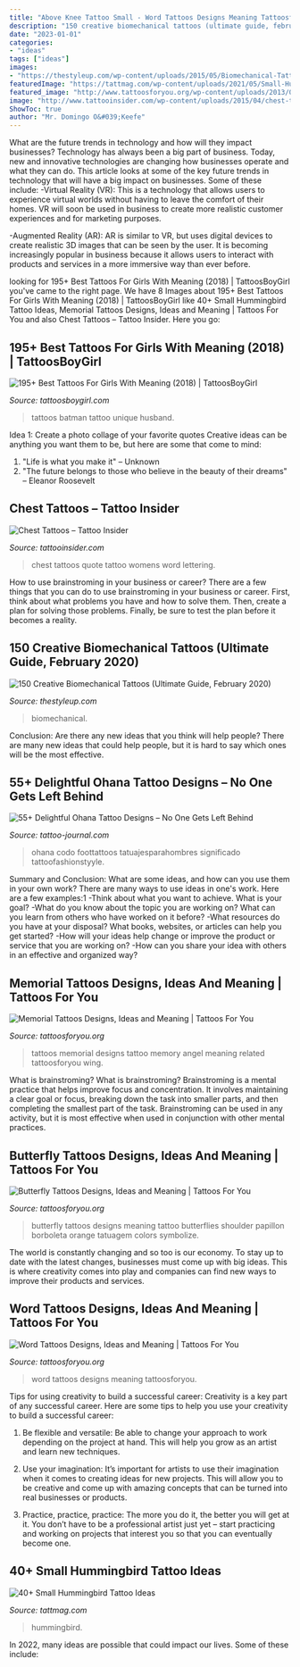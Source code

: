 ```yaml
---
title: "Above Knee Tattoo Small - Word Tattoos Designs Meaning Tattoosforyou"
description: "150 creative biomechanical tattoos (ultimate guide, february 2020)"
date: "2023-01-01"
categories:
- "ideas"
tags: ["ideas"]
images:
- "https://thestyleup.com/wp-content/uploads/2015/05/Biomechanical-Tattoo-12.jpg"
featuredImage: "https://tattmag.com/wp-content/uploads/2021/05/Small-Hummingbird-Tattoo-14.jpg"
featured_image: "http://www.tattoosforyou.org/wp-content/uploads/2013/09/Beautiful-Word-Tattoos.jpg"
image: "http://www.tattooinsider.com/wp-content/uploads/2015/04/chest-tattoos-quote-womens.jpg"
ShowToc: true
author: "Mr. Domingo O&#039;Keefe"
---
```



What are the future trends in technology and how will they impact businesses?
Technology has always been a big part of business. Today, new and innovative technologies are changing how businesses operate and what they can do. This article looks at some of the key future trends in technology that will have a big impact on businesses. Some of these include:
-Virtual Reality (VR): This is a technology that allows users to experience virtual worlds without having to leave the comfort of their homes. VR will soon be used in business to create more realistic customer experiences and for marketing purposes.

-Augmented Reality (AR): AR is similar to VR, but uses digital devices to create realistic 3D images that can be seen by the user. It is becoming increasingly popular in business because it allows users to interact with products and services in a more immersive way than ever before.

	

		
looking for 195+ Best Tattoos For Girls With Meaning (2018) | TattoosBoyGirl you've came to the right page. We have 8 Images about 195+ Best Tattoos For Girls With Meaning (2018) | TattoosBoyGirl like 40+ Small Hummingbird Tattoo Ideas, Memorial Tattoos Designs, Ideas and Meaning | Tattoos For You and also Chest Tattoos – Tattoo Insider. Here you go:
		
    
## 195+ Best Tattoos For Girls With Meaning (2018) | TattoosBoyGirl

<img loading=lazy src="https://4.bp.blogspot.com/-QhYHmxol-Rc/W7XVf0Zy26I/AAAAAAAACU4/EQ9FoqEaEWQ7nLTWVqAUd1m97fBnQ6PYACLcBGAs/s1600/batman-tattoos-for-girls.jpg" onerror="this.onerror=null;this.src='https://tse3.mm.bing.net/th?id=OIP.pVdU01DZ68HTirpNwhBEGAHaHa&amp;pid=15.1';" alt="195+ Best Tattoos For Girls With Meaning (2018) | TattoosBoyGirl">

_Source: tattoosboygirl.com_

>tattoos batman tattoo unique husband. 

	

Idea 1: Create a photo collage of your favorite quotes
Creative ideas can be anything you want them to be, but here are some that come to mind: 

1. "Life is what you make it" – Unknown
2. "The future belongs to those who believe in the beauty of their dreams" – Eleanor Roosevelt

    
## Chest Tattoos – Tattoo Insider

<img loading=lazy src="http://www.tattooinsider.com/wp-content/uploads/2015/04/chest-tattoos-quote-womens.jpg" onerror="this.onerror=null;this.src='https://tse4.mm.bing.net/th?id=OIP.TdJeVFl3fIt6kCGKSpMv6gHaD6&amp;pid=15.1';" alt="Chest Tattoos – Tattoo Insider">

_Source: tattooinsider.com_

>chest tattoos quote tattoo womens word lettering. 

	

How to use brainstroming in your business or career?
There are a few things that you can do to use brainstroming in your business or career. First, think about what problems you have and how to solve them. Then, create a plan for solving those problems. Finally, be sure to test the plan before it becomes a reality.

    
## 150 Creative Biomechanical Tattoos (Ultimate Guide, February 2020)

<img loading=lazy src="https://thestyleup.com/wp-content/uploads/2015/05/Biomechanical-Tattoo-12.jpg" onerror="this.onerror=null;this.src='https://tse4.mm.bing.net/th?id=OIP.gB8WQuvXQ6aP78eI6uddwAHaJ4&amp;pid=15.1';" alt="150 Creative Biomechanical Tattoos (Ultimate Guide, February 2020)">

_Source: thestyleup.com_

>biomechanical. 

	

Conclusion: Are there any new ideas that you think will help people?
There are many new ideas that could help people, but it is hard to say which ones will be the most effective.

    
## 55+ Delightful Ohana Tattoo Designs – No One Gets Left Behind

<img loading=lazy src="https://tattoo-journal.com/wp-content/uploads/2017/01/Ohana-Tattoo-37-650x650.jpg" onerror="this.onerror=null;this.src='https://tse2.mm.bing.net/th?id=OIP.WFpmfuL3aNrfMULqz07abgHaHa&amp;pid=15.1';" alt="55+ Delightful Ohana Tattoo Designs – No One Gets Left Behind">

_Source: tattoo-journal.com_

>ohana codo foottattoos tatuajesparahombres significado tattoofashionstyyle. 

	

Summary and Conclusion: What are some ideas, and how can you use them in your own work?
There are many ways to use ideas in one's work. Here are a few examples:1 
-Think about what you want to achieve. What is your goal? 
-What do you know about the topic you are working on? What can you learn from others who have worked on it before? 
-What resources do you have at your disposal? What books, websites, or articles can help you get started? 
-How will your ideas help change or improve the product or service that you are working on? 
-How can you share your idea with others in an effective and organized way?

    
## Memorial Tattoos Designs, Ideas And Meaning | Tattoos For You

<img loading=lazy src="http://www.tattoosforyou.org/wp-content/uploads/2013/09/Memorial-Tattoos-Designs.jpg" onerror="this.onerror=null;this.src='https://tse3.mm.bing.net/th?id=OIP.0sOhd050vuguWGmda7L3UwHaJ4&amp;pid=15.1';" alt="Memorial Tattoos Designs, Ideas and Meaning | Tattoos For You">

_Source: tattoosforyou.org_

>tattoos memorial designs tattoo memory angel meaning related tattoosforyou wing. 

	

What is brainstroming?
What is brainstroming? Brainstroming is a mental practice that helps improve focus and concentration. It involves maintaining a clear goal or focus, breaking down the task into smaller parts, and then completing the smallest part of the task. Brainstroming can be used in any activity, but it is most effective when used in conjunction with other mental practices.

    
## Butterfly Tattoos Designs, Ideas And Meaning | Tattoos For You

<img loading=lazy src="http://www.tattoosforyou.org/wp-content/uploads/2013/09/Butterfly-Tattoos.jpg" onerror="this.onerror=null;this.src='https://tse1.mm.bing.net/th?id=OIP.xAaybnVPt6lROVKzcBpSkQHaKO&amp;pid=15.1';" alt="Butterfly Tattoos Designs, Ideas and Meaning | Tattoos For You">

_Source: tattoosforyou.org_

>butterfly tattoos designs meaning tattoo butterflies shoulder papillon borboleta orange tatuagem colors symbolize. 

	

The world is constantly changing and so too is our economy. To stay up to date with the latest changes, businesses must come up with big ideas. This is where creativity comes into play and companies can find new ways to improve their products and services.

    
## Word Tattoos Designs, Ideas And Meaning | Tattoos For You

<img loading=lazy src="http://www.tattoosforyou.org/wp-content/uploads/2013/09/Beautiful-Word-Tattoos.jpg" onerror="this.onerror=null;this.src='https://tse1.mm.bing.net/th?id=OIP.JxbKu2mGfvXtdOjChCcbVAHaJ4&amp;pid=15.1';" alt="Word Tattoos Designs, Ideas and Meaning | Tattoos For You">

_Source: tattoosforyou.org_

>word tattoos designs meaning tattoosforyou. 

	

Tips for using creativity to build a successful career:
Creativity is a key part of any successful career. Here are some tips to help you use your creativity to build a successful career:
1. Be flexible and versatile: Be able to change your approach to work depending on the project at hand. This will help you grow as an artist and learn new techniques.

2. Use your imagination: It’s important for artists to use their imagination when it comes to creating ideas for new projects. This will allow you to be creative and come up with amazing concepts that can be turned into real businesses or products.

3. Practice, practice, practice: The more you do it, the better you will get at it. You don’t have to be a professional artist just yet – start practicing and working on projects that interest you so that you can eventually become one.


    
## 40+ Small Hummingbird Tattoo Ideas

<img loading=lazy src="https://tattmag.com/wp-content/uploads/2021/05/Small-Hummingbird-Tattoo-14.jpg" onerror="this.onerror=null;this.src='https://tse1.mm.bing.net/th?id=OIP.A0uomdL_-efTbVP_VFJHIwHaMY&amp;pid=15.1';" alt="40+ Small Hummingbird Tattoo Ideas">

_Source: tattmag.com_

>hummingbird. 

	

In 2022, many ideas are possible that could impact our lives. Some of these include: 

